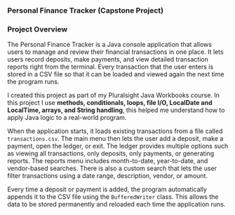 ### Personal Finance Tracker (Capstone Project)
### Project Overview
The Personal Finance Tracker is a Java console application that allows users to manage and review their financial transactions in one place. It lets users record deposits, make payments, and view detailed transaction reports right from the terminal. Every transaction that the user enters is stored in a CSV file so that it can be loaded and viewed again the next time the program runs.  

I created this project as part of my Pluralsight Java Workbooks course. In this project I use **methods, conditionals, loops, file I/O, LocalDate and LocalTime, arrays, and String handling**, this helped me understand how to apply Java logic to a real-world program.  

When the application starts, it loads existing transactions from a file called `transactions.csv`. The main menu then lets the user add a deposit, make a payment, open the ledger, or exit. The ledger provides multiple options such as viewing all transactions, only deposits, only payments, or generating reports. The reports menu includes month-to-date, year-to-date, and vendor-based searches. There is also a custom search that lets the user filter transactions using a date range, description, vendor, or amount.  

Every time a deposit or payment is added, the program automatically appends it to the CSV file using the `BufferedWriter` class. This allows the data to be stored permanently and reloaded each time the application runs. 

